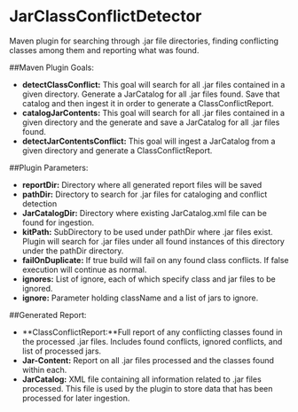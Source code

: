 # JarClassConflictDetector
Maven plugin for searching through .jar file directories, finding conflicting classes among them and reporting what was found. 

##Maven Plugin Goals:
- **detectClassConflict:** This goal will search for all .jar files contained in a given directory. Generate a JarCatalog for all .jar files found. Save that catalog and then ingest it in order to generate a ClassConflictReport.
- **catalogJarContents:** This goal will search for all .jar files contained in a given directory and the generate and save a JarCatalog for all .jar files found.
- **detectJarContentsConflict:** This goal will ingest a JarCatalog from a given directory and generate a ClassConflictReport.

##Plugin Parameters:
- **reportDir:** Directory where all generated report files will be saved
- **pathDir:** Directory to search for .jar files for cataloging and conflict detection 
- **JarCatalogDir:** Directory where existing JarCatalog.xml file can be found for ingestion.
- **kitPath:** SubDirectory to be used under pathDir where .jar files exist. Plugin will search for .jar files under all found instances of this directory under the pathDir directory.
- **failOnDuplicate:** If true build will fail on any found class conflicts. If false execution will continue as normal.
- **ignores:** List of ignore, each of which specify class and jar files to be ignored.
- **ignore:** Parameter holding className and a list of jars to ignore.

##Generated Report:
- **ClassConflictReport:**Full report of any conflicting classes found in the processed .jar files. Includes found conflicts, ignored conflicts, and list of processed jars.
- **Jar-Content:** Report on all .jar files processed and the classes found within each.
- **JarCatalog:** XML file containing all information related to .jar files processed. This file is used by the plugin to store data that has been processed for later ingestion. 

